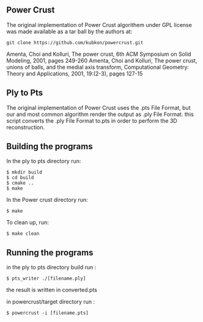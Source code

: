 ## Power Crust 

The original implementation of Power Crust algorithem under GPL license was made available as a tar ball by the authors at:
```console
git clone https://github.com/kubkon/powercrust.git
```
Amenta, Choi and Kolluri, The power crust, 6th ACM Symposium on Solid Modeling, 2001, pages 249-260
Amenta, Choi and Kolluri, The power crust, unions of balls, and the medial axis transform, Computational Geometry: Theory and Applications, 2001, 19:(2-3), pages 127-15

## Ply to Pts 

The original implementation of Power Crust uses the .pts File Format, but our and most common algorithm render the output as .ply File Format.
this script converts the .ply File Format  to.pts in order to perform the 3D reconstruction.

## Building the programs

In the ply to pts directory run:

```console
$ mkdir build
$ cd build
$ cmake ..
$ make
```

In the Power crust directory run:
```
$ make
```

To clean up, run:

```console
$ make clean
```

## Running the programs

in the ply to pts directory build run : 

```console
$ pts_writer ./[filename.ply]
```
the result is written in converted.pts


in powercrust/target directory run : 
```console
$ powercrust -i [filename.pts]
```


